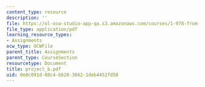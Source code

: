 ```yaml
---
content_type: resource
description: ''
file: https://ol-ocw-studio-app-qa.s3.amazonaws.com/courses/1-978-from-nano-to-macro-introduction-to-atomistic-modeling-techniques-january-iap-2007/0e0c091d08c4bb2836621deb4452fd58_project_b.pdf
file_type: application/pdf
learning_resource_types:
- Assignments
ocw_type: OCWFile
parent_title: Assignments
parent_type: CourseSection
resourcetype: Document
title: project_b.pdf
uid: 0e0c091d-08c4-bb28-3662-1deb4452fd58
---
```


